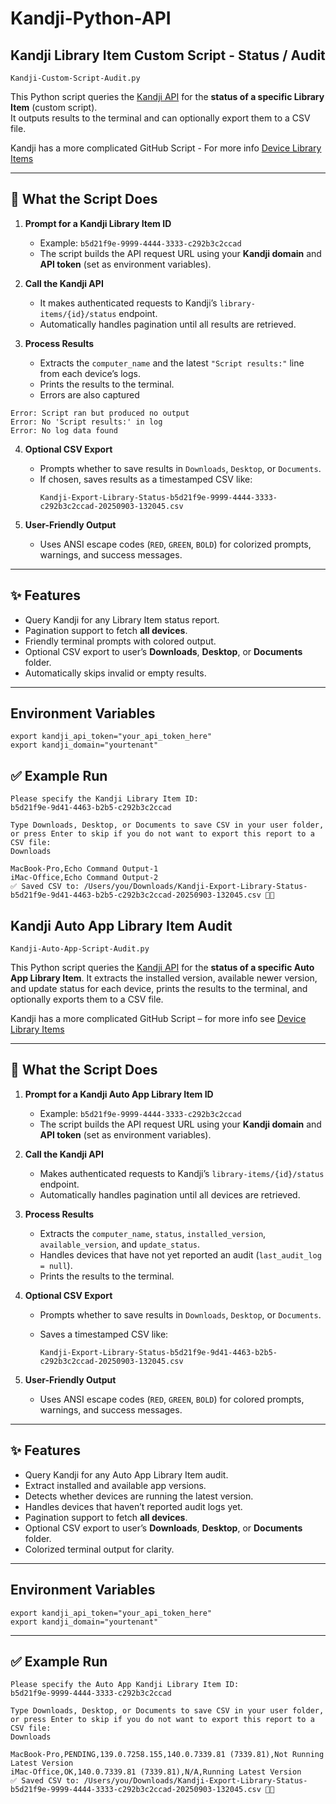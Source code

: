 # Kandji-Python-API


## Kandji Library Item Custom Script - Status / Audit

```
Kandji-Custom-Script-Audit.py
```

This Python script queries the [Kandji API](https://api-docs.kandji.io/#478764c4-638c-416c-b44c-3685a2f7b441) for the **status of a specific Library Item** (custom script).  
It outputs results to the terminal and can optionally export them to a CSV file.

Kandji has a more complicated GitHub Script - For more info [Device Library Items](
https://github.com/kandji-inc/support/blob/main/api-tools/device-library-items/README.md)

---

## 🔎 What the Script Does

1. **Prompt for a Kandji Library Item ID**  
   - Example: `b5d21f9e-9999-4444-3333-c292b3c2ccad`  
   - The script builds the API request URL using your **Kandji domain** and **API token** (set as environment variables).

2. **Call the Kandji API**  
   - It makes authenticated requests to Kandji’s `library-items/{id}/status` endpoint.  
   - Automatically handles pagination until all results are retrieved.

3. **Process Results**  
   - Extracts the `computer_name` and the latest `"Script results:"` line from each device’s logs.  
   - Prints the results to the terminal.
   - Errors are also captured 

```
Error: Script ran but produced no output
Error: No 'Script results:' in log
Error: No log data found
```

4. **Optional CSV Export**  
   - Prompts whether to save results in `Downloads`, `Desktop`, or `Documents`.  
   - If chosen, saves results as a timestamped CSV like:  
     ```
     Kandji-Export-Library-Status-b5d21f9e-9999-4444-3333-c292b3c2ccad-20250903-132045.csv
     ```

5. **User-Friendly Output**  
   - Uses ANSI escape codes (`RED`, `GREEN`, `BOLD`) for colorized prompts, warnings, and success messages.

---

## ✨ Features

- Query Kandji for any Library Item status report.  
- Pagination support to fetch **all devices**.  
- Friendly terminal prompts with colored output.  
- Optional CSV export to user’s **Downloads**, **Desktop**, or **Documents** folder.  
- Automatically skips invalid or empty results.

---

## Environment Variables

```
export kandji_api_token="your_api_token_here"
export kandji_domain="yourtenant"
```

## ✅ Example Run
```
Please specify the Kandji Library Item ID:
b5d21f9e-9d41-4463-b2b5-c292b3c2ccad

Type Downloads, Desktop, or Documents to save CSV in your user folder, or press Enter to skip if you do not want to export this report to a CSV file:
Downloads

MacBook-Pro,Echo Command Output-1
iMac-Office,Echo Command Output-2
✅ Saved CSV to: /Users/you/Downloads/Kandji-Export-Library-Status-b5d21f9e-9d41-4463-b2b5-c292b3c2ccad-20250903-132045.csv 💾📄
```


## Kandji Auto App Library Item Audit

```
Kandji-Auto-App-Script-Audit.py
```

This Python script queries the [Kandji API](https://api-docs.kandji.io/#478764c4-638c-416c-b44c-3685a2f7b441) for the **status of a specific Auto App Library Item**. It extracts the installed version, available newer version, and update status for each device, prints the results to the terminal, and optionally exports them to a CSV file.

Kandji has a more complicated GitHub Script – for more info see [Device Library Items](https://github.com/kandji-inc/support/blob/main/api-tools/device-library-items/README.md)

---

## 🔎 What the Script Does

1. **Prompt for a Kandji Auto App Library Item ID**

   * Example: `b5d21f9e-9999-4444-3333-c292b3c2ccad`
   * The script builds the API request URL using your **Kandji domain** and **API token** (set as environment variables).

2. **Call the Kandji API**

   * Makes authenticated requests to Kandji’s `library-items/{id}/status` endpoint.
   * Automatically handles pagination until all devices are retrieved.

3. **Process Results**

   * Extracts the `computer_name`, `status`, `installed_version`, `available_version`, and `update_status`.
   * Handles devices that have not yet reported an audit (`last_audit_log = null`).
   * Prints the results to the terminal.

4. **Optional CSV Export**

   * Prompts whether to save results in `Downloads`, `Desktop`, or `Documents`.
   * Saves a timestamped CSV like:

     ```
     Kandji-Export-Library-Status-b5d21f9e-9d41-4463-b2b5-c292b3c2ccad-20250903-132045.csv
     ```

5. **User-Friendly Output**

   * Uses ANSI escape codes (`RED`, `GREEN`, `BOLD`) for colored prompts, warnings, and success messages.

---

## ✨ Features

* Query Kandji for any Auto App Library Item audit.
* Extract installed and available app versions.
* Detects whether devices are running the latest version.
* Handles devices that haven’t reported audit logs yet.
* Pagination support to fetch **all devices**.
* Optional CSV export to user’s **Downloads**, **Desktop**, or **Documents** folder.
* Colorized terminal output for clarity.

---

## Environment Variables

```
export kandji_api_token="your_api_token_here"
export kandji_domain="yourtenant"
```

---

## ✅ Example Run

```
Please specify the Auto App Kandji Library Item ID:
b5d21f9e-9999-4444-3333-c292b3c2ccad

Type Downloads, Desktop, or Documents to save CSV in your user folder, or press Enter to skip if you do not want to export this report to a CSV file:
Downloads

MacBook-Pro,PENDING,139.0.7258.155,140.0.7339.81 (7339.81),Not Running Latest Version
iMac-Office,OK,140.0.7339.81 (7339.81),N/A,Running Latest Version
✅ Saved CSV to: /Users/you/Downloads/Kandji-Export-Library-Status-b5d21f9e-9999-4444-3333-c292b3c2ccad-20250903-132045.csv 💾📄
```